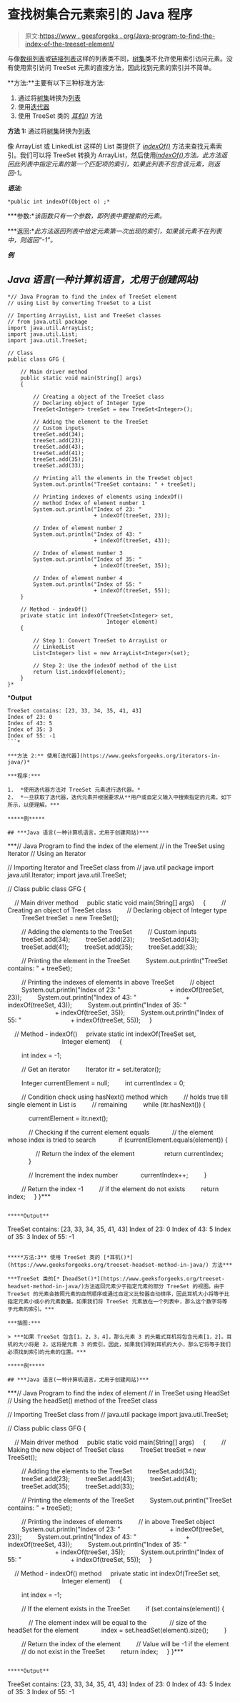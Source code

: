 # 查找树集合元素索引的 Java 程序

> 原文:[https://www . geesforgeks . org/Java-program-to-find-the-index-of-the-treeset-element/](https://www.geeksforgeeks.org/java-program-to-find-the-index-of-the-treeset-element/)

与像[数组列表](https://www.geeksforgeeks.org/arraylist-in-java/)或[链接列表](https://www.geeksforgeeks.org/linked-list-in-java/)这样的列表类不同，[树集](https://www.geeksforgeeks.org/treeset-in-java-with-examples/)类不允许使用索引访问元素。没有使用索引访问 TreeSet 元素的直接方法，因此找到元素的索引并不简单。

**方法:**主要有以下三种标准方法:

1.  通过将[树集](https://www.geeksforgeeks.org/treeset-in-java-with-examples/)转换为[列表](https://www.geeksforgeeks.org/arraylist-in-java/)
2.  使用[迭代器](https://www.geeksforgeeks.org/iterators-in-java/)
3.  使用 TreeSet 类的 [*耳机()*](https://www.geeksforgeeks.org/treeset-headset-method-in-java/) 方法

**方法 1:** 通过将[树集](https://www.geeksforgeeks.org/treeset-in-java-with-examples/)转换为[列表](https://www.geeksforgeeks.org/arraylist-in-java/)

像 ArrayList 或 LinkedList 这样的 List 类提供了 [*indexOf()*](https://www.geeksforgeeks.org/list-indexof-method-in-java-with-examples/) 方法来查找元素索引。我们可以将 TreeSet 转换为 ArrayList，然后使用[*indexOf()*](https://www.geeksforgeeks.org/list-indexof-method-in-java-with-examples/)*方法。此方法返回此列表中指定元素的第一个匹配项的索引，如果此列表不包含该元素，则返回-1。*

***语法:***

```
*public int indexOf(Object o) ;*
```

***参数:**该函数只有一个参数，即列表中要搜索的元素。*

***返回:**此方法返回列表中给定元素第一次出现的索引，如果该元素不在列表中，则返回“-1”。*

***例***

## *Java 语言(一种计算机语言，尤用于创建网站)*

```
*// Java Program to find the index of TreeSet element
// using List by converting TreeSet to a List

// Importing ArrayList, List and TreeSet classes
// from java.util package
import java.util.ArrayList;
import java.util.List;
import java.util.TreeSet;

// Class
public class GFG {

    // Main driver method
    public static void main(String[] args)
    {

        // Creating a object of the TreeSet class
        // Declaring object of Integer type
        TreeSet<Integer> treeSet = new TreeSet<Integer>();

        // Adding the element to the TreeSet
        // Custom inputs
        treeSet.add(34);
        treeSet.add(23);
        treeSet.add(43);
        treeSet.add(41);
        treeSet.add(35);
        treeSet.add(33);

        // Printing all the elements in the TreeSet object
        System.out.println("TreeSet contains: " + treeSet);

        // Printing indexes of elements using indexOf()
        // method Index of element number 1
        System.out.println("Index of 23: "
                           + indexOf(treeSet, 23));

        // Index of element number 2
        System.out.println("Index of 43: "
                           + indexOf(treeSet, 43));

        // Index of element number 3
        System.out.println("Index of 35: "
                           + indexOf(treeSet, 35));

        // Index of element number 4
        System.out.println("Index of 55: "
                           + indexOf(treeSet, 55));
    }

    // Method - indexOf()
    private static int indexOf(TreeSet<Integer> set,
                               Integer element)
    {

        // Step 1: Convert TreeSet to ArrayList or
        // LinkedList
        List<Integer> list = new ArrayList<Integer>(set);

        // Step 2: Use the indexOf method of the List
        return list.indexOf(element);
    }
}*
```

***Output**

```
TreeSet contains: [23, 33, 34, 35, 41, 43]
Index of 23: 0
Index of 43: 5
Index of 35: 3
Index of 55: -1
```* 

***方法 2:** 使用[迭代器](https://www.geeksforgeeks.org/iterators-in-java/)*

***程序:***

1.  *使用迭代器方法对 TreeSet 元素进行迭代器。*
2.  *一旦获取了迭代器，迭代元素并根据要求从**用户或自定义输入中搜索指定的元素，如下所示，以便理解。***

*****例*****

## ***Java 语言(一种计算机语言，尤用于创建网站)***

```
***// Java Program to find the index of the element
// in the TreeSet using Iterator
// Using an Iterator

// Importing Iterator and TreeSet class from
// java.util package
import java.util.Iterator;
import java.util.TreeSet;

// Class
public class GFG {

    // Main driver method
    public static void main(String[] args)
    {
        // Creating an object of TreeSet class
        // Declaring object of Integer type
        TreeSet<Integer> treeSet = new TreeSet<Integer>();

        // Adding the elements to the TreeSet
        // Custom inputs
        treeSet.add(34);
        treeSet.add(23);
        treeSet.add(43);
        treeSet.add(41);
        treeSet.add(35);
        treeSet.add(33);

        // Printing the element in the TreeSet
        System.out.println("TreeSet contains: " + treeSet);

        // Printing the indexes of elements in above TreeSet
        // object
        System.out.println("Index of 23: "
                           + indexOf(treeSet, 23));
        System.out.println("Index of 43: "
                           + indexOf(treeSet, 43));
        System.out.println("Index of 35: "
                           + indexOf(treeSet, 35));
        System.out.println("Index of 55: "
                           + indexOf(treeSet, 55));
    }

    // Method - indexOf()
    private static int indexOf(TreeSet<Integer> set,
                               Integer element)
    {

        int index = -1;

        // Get an iterator
        Iterator<Integer> itr = set.iterator();

        Integer currentElement = null;
        int currentIndex = 0;

        // Condition check using hasNext() method which
        // holds true till single element in List is
        // remaining
        while (itr.hasNext()) {

            currentElement = itr.next();

            // Checking if the current element equals
            // the element whose index is tried to search
            if (currentElement.equals(element)) {

                // Return the index of the element
                return currentIndex;
            }

            // Increment the index number
            currentIndex++;
        }

        // Return the index -1
        // if the element do not exists
        return index;
    }
}***
```

*****Output**

```
TreeSet contains: [23, 33, 34, 35, 41, 43]
Index of 23: 0
Index of 43: 5
Index of 35: 3
Index of 55: -1
```*** 

*****方法:3** 使用 TreeSet 类的 [*耳机()*](https://www.geeksforgeeks.org/treeset-headset-method-in-java/) 方法***

***TreeSet 类的[*【headSet()*](https://www.geeksforgeeks.org/treeset-headset-method-in-java/)方法返回元素少于指定元素的部分 TreeSet 的视图。由于 TreeSet 的元素会按照元素的自然顺序或通过自定义比较器自动排序，因此耳机大小将等于比指定元素小或小的元素数量。如果我们将 TreeSet 元素放在一个列表中，那么这个数字将等于元素的索引。***

***插图:***

> ***如果 TreeSet 包含[1，2，3，4]，那么元素 3 的头戴式耳机将包含元素[1，2]。耳机的大小将是 2，这将是元素 3 的索引。因此，如果我们得到耳机的大小，那么它将等于我们必须找到索引的元素的位置。***

*****例*****

## ***Java 语言(一种计算机语言，尤用于创建网站)***

```
***// Java Program to find the index of element
// in TreeSet using HeadSet
// Using the headSet() method of the TreeSet class

// Importing TreeSet class from
// java.util package
import java.util.TreeSet;

// Class
public class GFG {

    // Main driver method
    public static void main(String[] args)
    {
        // Making the new object of TreeSet class
        TreeSet<Integer> treeSet = new TreeSet<Integer>();

        // Adding the elements to the TreeSet
        treeSet.add(34);
        treeSet.add(23);
        treeSet.add(43);
        treeSet.add(41);
        treeSet.add(35);
        treeSet.add(33);

        // Printing the elements of the TreeSet
        System.out.println("TreeSet contains: " + treeSet);

        // Printing the indexes of elements
        // in above TreeSet object
        System.out.println("Index of 23: "
                           + indexOf(treeSet, 23));
        System.out.println("Index of 43: "
                           + indexOf(treeSet, 43));
        System.out.println("Index of 35: "
                           + indexOf(treeSet, 35));
        System.out.println("Index of 55: "
                           + indexOf(treeSet, 55));
    }

    // Method - indexOf() method
    private static int indexOf(TreeSet<Integer> set,
                               Integer element)
    {

        int index = -1;

        // If the element exists in the TreeSet
        if (set.contains(element)) {

            // The element index will be equal to the
            // size of the headSet for the element
            index = set.headSet(element).size();
        }

        // Return the index of the element
        // Value will be -1 if the element
        // do not exist in the TreeSet
        return index;
    }
}***
```

*****Output**

```
TreeSet contains: [23, 33, 34, 35, 41, 43]
Index of 23: 0
Index of 43: 5
Index of 35: 3
Index of 55: -1
```***